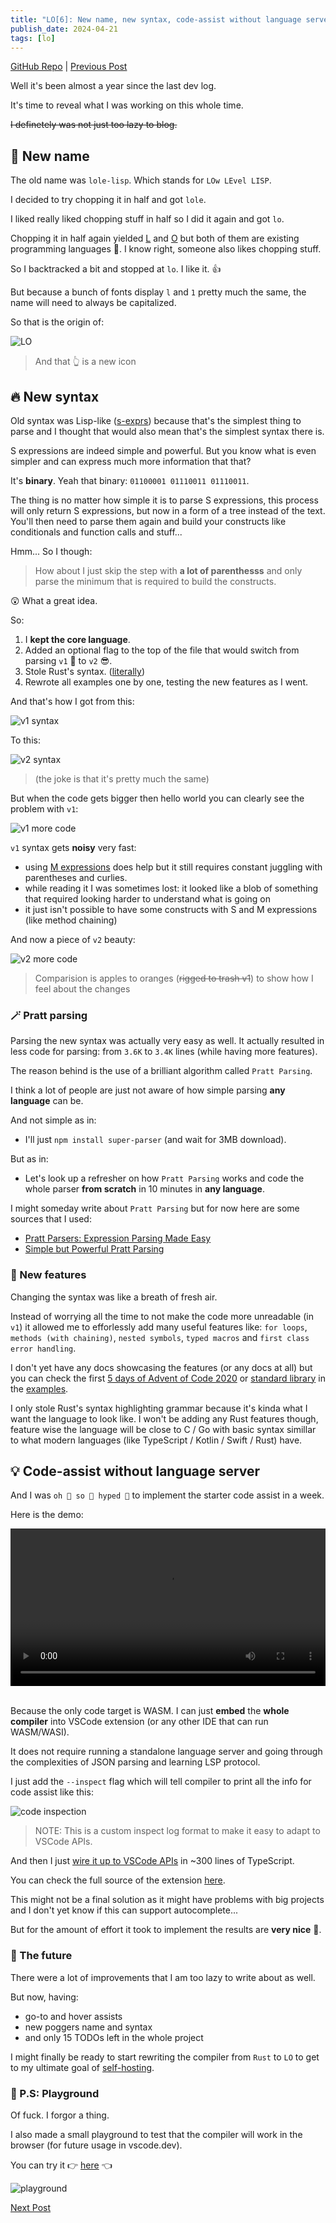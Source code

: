```yaml
---
title: "LO[6]: New name, new syntax, code-assist without language server"
publish_date: 2024-04-21
tags: [lo]
---
```


[GitHub Repo](https://github.com/glebbash/LO) |
[Previous Post](./devlog-5)

Well it's been almost a year since the last dev log.

It's time to reveal what I was working on this whole time.

~~I definetely was not just too lazy to blog.~~

## 👄 New name

The old name was `lole-lisp`. Which stands for `LOw LEvel LISP`.

I decided to try chopping it in half and got `lole`.

I liked really liked chopping stuff in half so I did it again and got `lo`.

Chopping it in half again yielded [L](http://l-lang.org) and [O](https://o.readthedocs.io/) but both of them are existing programming languages 🤦. I know right, someone also likes chopping stuff.

So I backtracked a bit and stopped at `lo`. I like it. 👍

But because a bunch of fonts display `l` and `1` pretty much the same, the name will need to always be capitalized.

So that is the origin of:

![LO](./assets/lo.svg)

> And that 👆 is a new icon

## 🔥 New syntax

Old syntax was Lisp-like ([s-exprs](https://en.wikipedia.org/wiki/S-expression)) because that's the simplest thing to parse and I thought that would also mean that's the simplest syntax there is.

S expressions are indeed simple and powerful. But you know what is even simpler and can express much more information that that?

It's **binary**. Yeah that binary: `01100001 01110011 01110011`.

The thing is no matter how simple it is to parse S expressions, this process will only return S expressions, but now in a form of a tree instead of the text. You'll then need to parse them again and build your constructs like conditionals and function calls and stuff...

Hmm... So I though:

> How about I just skip the step with **a lot of parenthesss** and only parse the minimum that is required to build the constructs.

😲 What a great idea.

So:

1. I **kept the core language**.
2. Added an optional flag to the top of the file that would switch from parsing `v1` 🤮 to `v2` 😎.
3. Stole Rust's syntax. ([literally](https://github.com/glebbash/LO/blob/f8f3686e828a9972d7d0c65b442fd7caaea975ae/vscode-ext/syntaxes/lo.tmLanguage.json#L3))
4. Rewrote all examples one by one, testing the new features as I went.

And that's how I got from this:

![v1 syntax](./assets/v1-hello-world.png)

To this:

![v2 syntax](./assets/v2-hello-world.png)

> (the joke is that it's pretty much the same)

But when the code gets bigger then hello world you can clearly see the problem with `v1`:

![v1 more code](./assets/v1-more-code.png)

`v1` syntax gets **noisy** very fast:

- using [M expressions](https://en.wikipedia.org/wiki/M-expression) does help but it still requires constant juggling with parentheses and curlies.
- while reading it I was sometimes lost: it looked like a blob of something that required looking harder to understand what is going on
- it just isn't possible to have some constructs with S and M expressions (like method chaining)

And now a piece of `v2` beauty:

![v2 more code](./assets/v2-more-code.png)

> Comparision is apples to oranges (~~rigged to trash v1~~) to show how I feel about the changes

### 🪄 Pratt parsing

Parsing the new syntax was actually very easy as well. It actually resulted in less code for parsing: from `3.6K` to `3.4K` lines (while having more features).

The reason behind is the use of a brilliant algorithm called `Pratt Parsing`.

I think a lot of people are just not aware of how simple parsing **any language** can be.

And not simple as in:

- I'll just `npm install super-parser` (and wait for 3MB download).

But as in:

- Let's look up a refresher on how `Pratt Parsing` works and code the whole parser **from scratch** in 10 minutes in **any language**.

I might someday write about `Pratt Parsing` but for now here are some sources that I used:

- [Pratt Parsers: Expression Parsing Made Easy](https://journal.stuffwithstuff.com/2011/03/19/pratt-parsers-expression-parsing-made-easy/)
- [Simple but Powerful Pratt Parsing](https://matklad.github.io/2020/04/13/simple-but-powerful-pratt-parsing.html)

### 🧰 New features

Changing the syntax was like a breath of fresh air.

Instead of worrying all the time to not make the code more unreadable (in `v1`) it allowed me to efforlessly add many useful features like: `for loops`, `methods (with chaining)`, `nested symbols`, `typed macros` and `first class error handling`.

I don't yet have any docs showcasing the features (or any docs at all) but you can check the first [5 days of Advent of Code 2020](https://github.com/glebbash/LO/tree/main/examples/aoc2020) or [standard library](https://github.com/glebbash/LO/blob/main/examples/lib/std.lo) in the [examples](https://github.com/glebbash/LO/tree/main/examples).

I only stole Rust's syntax highlighting grammar because it's kinda what I want the language to look like. I won't be adding any Rust features though, feature wise the language will be close to C / Go with basic syntax simillar to what modern languages (like TypeScript / Kotlin / Swift / Rust) have.

## 💡 Code-assist without language server

And I was `oh 🤙 so 🤙 hyped 🤙` to implement the starter code assist in a week.

Here is the demo:

<video width="100%" controls>
  <source src="./assets/code-assist.mp4" type="video/mp4">
</video>
<br/><br/> <!-- need some padding -->

Because the only code target is WASM. I can just **embed** the **whole compiler** into VSCode extension (or any other IDE that can run WASM/WASI).

It does not require running a standalone language server and going through the complexities of JSON parsing and learning LSP protocol.

I just add the `--inspect` flag which will tell compiler to print all the info for code assist like this:

![code inspection](./assets/code-inspection.png)

> NOTE: This is a custom inspect log format to make it easy to adapt to VSCode APIs.

And then I just [wire it up to VSCode APIs](https://github.com/glebbash/LO/blob/main/vscode-ext/src/extension.ts) in ~300 lines of TypeScript.

You can check the full source of the extension [here](https://github.com/glebbash/LO/blob/main/vscode-ext).

This might not be a final solution as it might have problems with big projects and I don't yet know if this can support autocomplete...

But for the amount of effort it took to implement the results are **very nice** 🤌.

### 🔮 The future

There were a lot of improvements that I am too lazy to write about as well.

But now, having:

- go-to and hover assists
- new poggers name and syntax
- and only 15 TODOs left in the whole project

I might finally be ready to start rewriting the compiler from `Rust` to `LO` to get to my ultimate goal of [self-hosting](<https://en.wikipedia.org/wiki/Self-hosting_(compilers)>).

### 🛝 P.S: Playground

Of fuck. I forgor a thing.

I also made a small playground to test that the compiler will work in the browser (for future usage in vscode.dev).

You can try it 👉 [here](https://glebbash.deno.dev/lo-playground/) 👈

![playground](./assets/lo-playground.png)

[Next Post](https://www.youtube.com/watch?v=dQw4w9WgXcQ)

<!-- Links -->

[link]: https://somewhere.com

